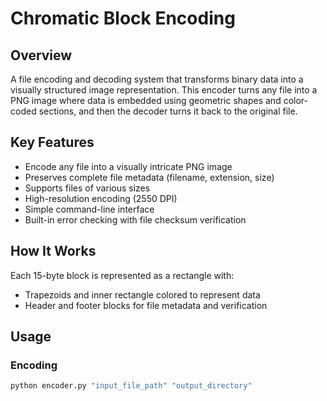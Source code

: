 # Chromatic Block Encoding

## Overview
A file encoding and decoding system that transforms binary data into a visually structured image representation. This encoder turns any file into a PNG image where data is embedded using geometric shapes and color-coded sections, and then the decoder turns it back to the original file.

## Key Features
- Encode any file into a visually intricate PNG image
- Preserves complete file metadata (filename, extension, size)
- Supports files of various sizes
- High-resolution encoding (2550 DPI)
- Simple command-line interface
- Built-in error checking with file checksum verification

## How It Works
Each 15-byte block is represented as a rectangle with:
- Trapezoids and inner rectangle colored to represent data
- Header and footer blocks for file metadata and verification

## Usage

### Encoding
```bash
python encoder.py "input_file_path" "output_directory"
